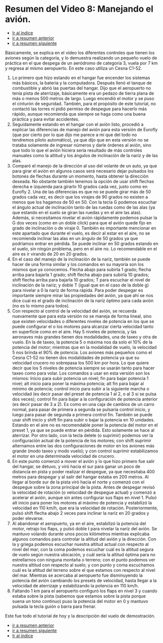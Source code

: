 # Resumen del Video 8: Manejando el avión.

- [Ir al índice](index.md)
- [ir a resumen anterior](video7.md)
- [ir a resumen siguiente](video9.md)

Básicamente, se explica en el video los  diferentes controles que tienen los aviones según la categoría, y lo demuestra realizando un pequeño vuelo de práctica en el que despega de un aeródromo de categoría 3, vuela por 7 km y regresa al mismo aeropuerto. En este caso utiliza un Cesna C1-52.

1. Lo primero que hizo estando en el hangar fue encender los sistemas más básicos, la batería y la computadora. Después llenó el tanque de combustible y abrió las puertas del hangar. Dijo que el aeropuerto no tenía pista de aterrizaje, básicamente era un pedazo de tierra plana de más o menos 500 metros de largo. Luego encendió el motor y se puso el cinturón de seguridad. También, para el propósito de este tutorial, no contactó las torres ni pidió permiso de despegue para hacerlo más rápido, aunque recomienda que siempre se haga como una buena práctica y para evitar accidentes.
2. Seguidamente estando en el hangar con el avión listo, procedió a explicar las diferencias de manejo del avión para esta versión de Eurofly (que por cierto por lo que dijo me parece a mí que del todo no tendremos piloto automático), ya que dijo que en esta versión no se trataba solamente de ingresar números y darle órdenes al avión, sino que todo lo que el avión hiciera sería resultado de más controles manuales como la altitud y los ángulos de inclinación de la naríz y de las alas. 
3. Comparó el manejo de la dirección al uso del volante de un auto, ya que para girar el avión en algunos casos será necesario dejar pulsados los botones de flechas durante un momento, hasta obtener la dirección deseada. No obstante también tenemos la opción de usar shift flechas derecha e izquierda para girarlo 10 grados cada vez, justo como en Eurofly 2. Una de las diferencias es que no se puede girar más de 50 grados cada vez, es decir que los virajes de 90 grados no existen a menos que los hagamos de 50 en 50. Con la tecla G podemos escuchar el ángulo actual de inclinación tanto de las ruedas como de las alas (ya que estando en el suelo se giran las ruedas y en el aire las alas). Además, si necesitamos nivelar el avión rápidamente podemos pulsar la G dos veces (como en un doble click) para que el avión quede fijo en grado de inclinación o de viraje 0. También es importante mencionar en este apartado que durante el vuelo, es decir al estar en el aire, no se recomienda inclinar las alas en un ángulo de 50 grados ya que podríamos entrar en pérdida. Se puede inclinar en 50 grados estando en el suelo, sin ningún problema, pero en el aire no. Lo recomendable en el aire es ir virando de 20 en 20 grados.
4. En el caso del manejo de la inclinación de la naríz, también se puede hacer de una forma similar y los comandos en su mayoría son los mismos que ya conocemos. Flecha abajo para subirla 1 grado; flecha arriba para bajarla 1 grado; shift flecha abajo para subirla 10 grados; shift flecha arriba para bajarla 10 grados; T para escuchar el nivel de inclinación de la nariz; y doble T (igual que en el caso de la doble g) para nivelar a 0 la naríz de forma rápida. Para poder despegar es importante siempre mirar las propiedades del avión, ya que ahí se nos dice cual es el grado de inclinación de la naríz óptimo para cada avión (no es lo mismo para todos).
5. Con respecto al control de la velocidad del avión, se recuerda nuevamente que para esta versión no se maneja de forma lineal, sino que existen velocidades o diferentes niveles de potencia en los que se puede configurar el o los motores para alcanzar cierta velocidad tanto en superficie como en el aire. Hay 5 niveles de potencia, y las aeronaves más grandes tienen dos modalidades, una de taxeo y otra de vuelo. En la de taxeo, la potencia 5 o máxima nos da solo el 10% de la potencia del motor; mientras que en la modalidad de vuelo, la velocidad 5 nos brinda el 90% de potencia. Los aviones más pequeños como el Cesna C1-52 no tienen dos modalidades de potencia ya que su velocidad crucero no sobrepasa los 500 km por hora. Lo que quiere decir que  los 5 niveles de potencia siempre se usarán tanto para hacer taxeo como para volar. Los comandos a usar en esta versión son los mismos: Inicio para subir potencia un nivel; fin para bajar potencia 1 nivel; alt inicio para poner la máxima potencia; alt fin para bajar al mínimo de potencia; control inicio para subir a la siguiente marcha o velocidad (es decir pasar del preset de potencia 1 al 2, o al 3 si se pulsa dos veces); control fin para bajar a la configuración de potencia anterior (es decir pasar de 3 a 2). Es como en una caja de cambios de un carro normal, para pasar de primera a segunda se pulsaría control inicio, y luego para pasar de segunda a primera control fin. También se puede usar shift inicio y shift fin para subir o bajar la potencia en 10 unidades. Estando en el aire no es recomendable poner la potencia del motor en el preset 1, ya que se puede entrar en pérdida. Esto solamente se hace al aterrizar. Por otro lado, con la tecla delete (o suprimir) podemos ver la configuración actual de la potencia de los motores; con shift suprimir alternamos entre las dos configuraciones de motor en los aviones más grande (modo taxeo y modo vuelo); y con control suprimir estabilizamos el motor en una determinada velocidad de crucero.
6. En este punto comenzó a mover el avión y lo que hizo primero fue salir del hangar, se detuvo, y viró hacia el sur para ganar un poco de distancia en pista y poder realizar el despegue, ya que necesitaba 400 metros para despegar y al salir del hangar estaba en 200 metros. Al llegar al borde sur de la pista viró hacia el norte y comenzó con el despegue sobre la zona principal de la pista. Antes de despegar revisó la velocidad de rotación (o velocidad de despegue actual) y comenzó a acelerar el avión, aunque sin antes configurar sus flaps en nivel 1. Pulsó alt inicio para poner los motores al máximo de potencia y estabilizó la velocidad en 110 km/h, que era la velocidad de rotación. Posteriormente, pulsó shift flecha abajo 2 veces para inclinar la naríz en 20 grados y poder elevarse.
7. Al abandonar el aeropuerto, ya en el aire, estabilizó la potencia del motor,  retrajo los flaps, y pulsó doble t para nivelar la naríz del avión. Se mantuvo volando durante unos pocos kilómetros mientras explicaba algunos comandos para controlar la altitud del avión y la dirección. Con la y griega podemos escuchar nuestra altitud actual con respecto al nivel del mar; con la coma podemos escuchar cuál es la altitud segura de vuelo según nuestra ubicación, y cuál sería la altitud óptima para no estrellarnos con ninguna montaña o terreno; con el punto podemos ver nuestra altitud con respecto al suelo; y con punto y coma escuchamos cuál es la altitud del terreno sobre el que estamos con respecto al nivel del mar. Mientras se acercaba al aeropuerto fue disminuyendo la potencia del avión cambiando los presets de velocidad, hasta llegar a la velocidad de aterrizaje y estabilizando la potencia en 110 km/h.
8. Faltando 1 km para el aeropuerto configuró los flaps en nivel 3 y cuando estaba sobre la pista (sabemos que estamos sobre la pista porque suena un tono continuo) puso la potencia del motor en 0 y mantuvo pulsada la tecla guión o barra para frenar.

Este fue todo el tutorial de hoy y la descripción del vuelo de demostración.

- [ir a resumen anterior](video7.md)
- [ir a resumen siguiente](video9.md)
- [Ir al índice](index.md)